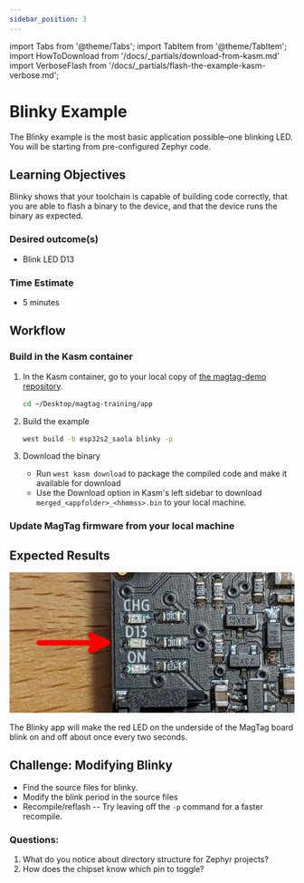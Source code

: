 ```yaml
---
sidebar_position: 3
---
```


import Tabs from '@theme/Tabs';
import TabItem from '@theme/TabItem';
import HowToDownload from '/docs/\_partials/download-from-kasm.md'
import VerboseFlash from '/docs/\_partials/flash-the-example-kasm-verbose.md';

# Blinky Example

The Blinky example is the most basic application possible&ndash;one blinking LED. You will be starting from pre-configured Zephyr code.

## Learning Objectives

Blinky shows that your toolchain is capable of building code correctly, that you are able to flash a binary to the device, and that the device runs the binary as expected.

### Desired outcome(s)
* Blink LED D13

### Time Estimate

* 5 minutes

## Workflow

### Build in the Kasm container

1. In the Kasm container, go to your local copy of [the magtag-demo repository](https://github.com/golioth/magtag-demo).

    ```bash
    cd ~/Desktop/magtag-training/app
    ```

2. Build the example

    ```bash
    west build -b esp32s2_saola blinky -p
    ```

3. Download the binary

    * Run `west kasm download` to package the compiled code and make it
      available for download
    * Use the Download option in Kasm's left sidebar to download
      `merged_<appfolder>_<hhmmss>.bin` to your local machine.

  <HowToDownload/>

### Update MagTag firmware from your local machine

<VerboseFlash/>

## Expected Results

![MagTag LED on pin D13](../../basic-io-exercises/assets/d13-LED.jpg)

The Blinky app will make the red LED on the underside of the MagTag board blink on and off about once every two seconds.

## Challenge: Modifying Blinky

* Find the source files for blinky. 
* Modify the blink period in the source files 
* Recompile/reflash -- Try leaving off the `-p` command for a faster recompile.

### Questions:
1. What do you notice about directory structure for Zephyr projects?
2. How does the chipset know which pin to toggle?
